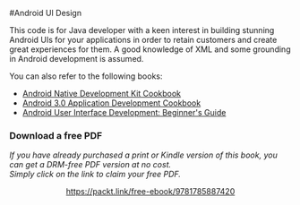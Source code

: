 #Android UI Design

This code is for Java developer with a keen interest in building stunning Android UIs for your applications in order to retain customers and create great experiences for them. A good knowledge of XML and some grounding in Android development is assumed.

You can also refer to the following books:

* [Android Native Development Kit Cookbook](https://www.packtpub.com/application-development/android-native-development-kit-cookbook?utm_source=github&utm_medium=related&utm_campaign=9781849691505)
* [Android 3.0 Application Development Cookbook](https://www.packtpub.com/application-development/android-30-application-development-cookbook?utm_source=github&utm_medium=related&utm_campaign=9781849512947)
* [Android User Interface Development: Beginner's Guide](https://www.packtpub.com/application-development/android-user-interface-development-beginners-guide?utm_source=github&utm_medium=related&utm_campaign=9781849514484)
### Download a free PDF

 <i>If you have already purchased a print or Kindle version of this book, you can get a DRM-free PDF version at no cost.<br>Simply click on the link to claim your free PDF.</i>
<p align="center"> <a href="https://packt.link/free-ebook/9781785887420">https://packt.link/free-ebook/9781785887420 </a> </p>
